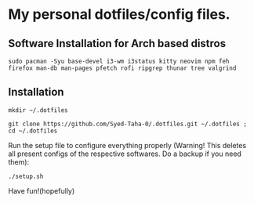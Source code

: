 # My personal dotfiles/config files.
## Software Installation for Arch based distros
```
sudo pacman -Syu base-devel i3-wm i3status kitty neovim npm feh firefox man-db man-pages pfetch rofi ripgrep thunar tree valgrind
```
## Installation
```
mkdir ~/.dotfiles
```
```
git clone https://github.com/Syed-Taha-0/.dotfiles.git ~/.dotfiles ;
cd ~/.dotfiles
```

Run the setup file to configure everything properly (Warning! This deletes all present configs of the respective softwares.
Do a backup if you need them):
```
./setup.sh
```
Have fun!(hopefully)

